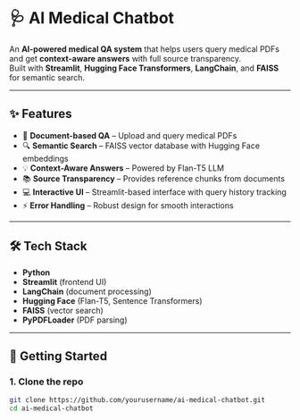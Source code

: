 # 🩺 AI Medical Chatbot

An **AI-powered medical QA system** that helps users query medical PDFs and get **context-aware answers** with full source transparency.  
Built with **Streamlit**, **Hugging Face Transformers**, **LangChain**, and **FAISS** for semantic search.  

---

## ✨ Features
- 📄 **Document-based QA** – Upload and query medical PDFs  
- 🔍 **Semantic Search** – FAISS vector database with Hugging Face embeddings  
- 💡 **Context-Aware Answers** – Powered by Flan-T5 LLM  
- 📚 **Source Transparency** – Provides reference chunks from documents  
- 💻 **Interactive UI** – Streamlit-based interface with query history tracking  
- ⚡ **Error Handling** – Robust design for smooth interactions  

---

## 🛠️ Tech Stack
- **Python**
- **Streamlit** (frontend UI)
- **LangChain** (document processing)
- **Hugging Face** (Flan-T5, Sentence Transformers)
- **FAISS** (vector search)
- **PyPDFLoader** (PDF parsing)

---

## 🚀 Getting Started

### 1. Clone the repo
```bash
git clone https://github.com/yourusername/ai-medical-chatbot.git
cd ai-medical-chatbot

